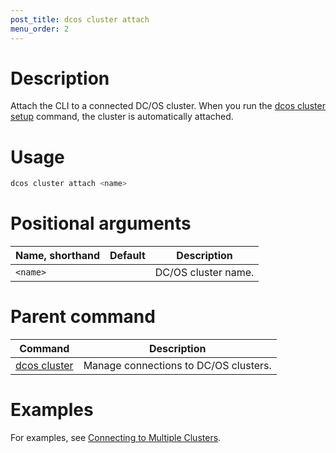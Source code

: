 ```yaml
---
post_title: dcos cluster attach
menu_order: 2
---
```


# Description
Attach the CLI to a connected DC/OS cluster. When you run the [dcos cluster setup](/docs/1.11/cli/command-reference/dcos-cluster/dcos-cluster-setup) command, the cluster is automatically attached.

# Usage

```bash
dcos cluster attach <name>
```

# Positional arguments

| Name, shorthand | Default | Description |
|---------|-------------|-------------|
| `<name>`   |             | DC/OS cluster name. |

# Parent command

| Command | Description |
|---------|-------------|
| [dcos cluster](/docs/1.11/cli/command-reference/dcos-cluster/) | Manage connections to DC/OS clusters. |

# Examples
For examples, see [Connecting to Multiple Clusters](/docs/1.11/cli/multi-cluster-cli/).
